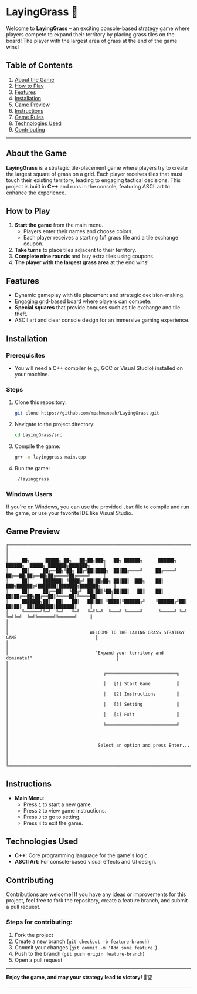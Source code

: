 # LayingGrass 🌱

Welcome to **LayingGrass** – an exciting console-based strategy game where players compete to expand their territory by placing grass tiles on the board! The player with the largest area of grass at the end of the game wins!

## Table of Contents
1. [About the Game](#about-the-game)
2. [How to Play](#how-to-play)
3. [Features](#features)
4. [Installation](#installation)
5. [Game Preview](#game-preview)
6. [Instructions](#instructions)
7. [Game Rules](#game-rules)
8. [Technologies Used](#technologies-used)
9. [Contributing](#contributing)

---

## About the Game
**LayingGrass** is a strategic tile-placement game where players try to create the largest square of grass on a grid. Each player receives tiles that must touch their existing territory, leading to engaging tactical decisions. This project is built in **C++** and runs in the console, featuring ASCII art to enhance the experience.

## How to Play
1. **Start the game** from the main menu.
    - Players enter their names and choose colors.
    - Each player receives a starting 1x1 grass tile and a tile exchange coupon.
2. **Take turns** to place tiles adjacent to their territory.
3. **Complete nine rounds** and buy extra tiles using coupons.
4. **The player with the largest grass area** at the end wins!

## Features
- Dynamic gameplay with tile placement and strategic decision-making.
- Engaging grid-based board where players can compete.
- **Special squares** that provide bonuses such as tile exchange and tile theft.
- ASCII art and clear console design for an immersive gaming experience.

## Installation

### Prerequisites
- You will need a C++ compiler (e.g., GCC or Visual Studio) installed on your machine.

### Steps
1. Clone this repository:
    ```bash
    git clone https://github.com/mpahmanoah/LayingGrass.git
    ```

2. Navigate to the project directory:
    ```bash
    cd LayingGrass/src
    ```

3. Compile the game:
    ```bash
    g++ -o layinggrass main.cpp
    ```

4. Run the game:
    ```bash
    ./layinggrass
    ```

### Windows Users
If you're on Windows, you can use the provided `.bat` file to compile and run the game, or use your favorite IDE like Visual Studio.

## Game Preview
```
╔══════════════════════════════════════════════════════════════════════════════════════════════════════╗
║                                                                                                      ║
║     ██╗      █████╗ ██╗   ██╗██╗███╗   ██╗ ██████╗      ██████╗ ██████╗  █████╗ ███████╗███████╗     ║
║     ██║     ██╔══██╗╚██╗ ██╔╝██║████╗  ██║██╔════╝     ██╔════╝ ██╔══██╗██╔══██╗██╔════╝██╔════╝     ║
║     ██║     ███████║ ╚████╔╝ ██║██╔██╗ ██║██║  ███╗    ██║  ███╗██████╔╝███████║███████╗███████╗     ║
║     ██║     ██╔══██║  ╚██╔╝  ██║██║╚██╗██║██║   ██║    ██║   ██║██╔══██╗██╔══██║╚════██║╚════██║     ║
║     ███████╗██║  ██║   ██║   ██║██║ ╚████║╚██████╔╝    ╚██████╔╝██║  ██║██║  ██║███████║███████║     ║
║     ╚══════╝╚═╝  ╚═╝   ╚═╝   ╚═╝╚═╝  ╚═══╝ ╚═════╝      ╚═════╝ ╚═╝  ╚═╝╚═╝  ╚═╝╚══════╝╚══════╝     ║
║                                                                                                      ║
║                               WELCOME TO THE LAYING GRASS STRATEGY GAME                              ║
║                                                                                                      ║
║                                 "Expand your territory and dominate!"                                ║
║                                                                                                      ║
║                                    ╔═══════════════════════════╗                                     ║
║                                    ║   [1] Start Game          ║                                     ║
║                                    ║   [2] Instructions        ║                                     ║
║                                    ║   [3] Setting             ║                                     ║
║                                    ║   [4] Exit                ║                                     ║
║                                    ╚═══════════════════════════╝                                     ║
║                                                                                                      ║
║                                  Select an option and press Enter...                                 ║
║                                                                                                      ║
╚══════════════════════════════════════════════════════════════════════════════════════════════════════╝
```

## Instructions
- **Main Menu**: 
    - Press `1` to start a new game.
    - Press `2` to view game instructions.
    - Press `3` to go to setting.
    - Press `4` to exit the game.
   
## Technologies Used
- **C++**: Core programming language for the game's logic.
- **ASCII Art**: For console-based visual effects and UI design.

## Contributing
Contributions are welcome! If you have any ideas or improvements for this project, feel free to fork the repository, create a feature branch, and submit a pull request.

### Steps for contributing:
1. Fork the project
2. Create a new branch (`git checkout -b feature-branch`)
3. Commit your changes (`git commit -m 'Add some feature'`)
4. Push to the branch (`git push origin feature-branch`)
5. Open a pull request

---

**Enjoy the game, and may your strategy lead to victory!** 🌿🏆

---


